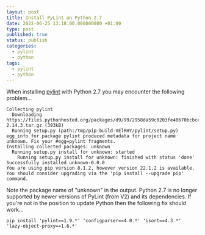 ```yaml
---
layout: post
title: Install PyLint on Python 2.7
date: 2022-06-25 13:18:00.000000000 +01:00
type: post
published: true
status: publish
categories:
  - pylint
  - python
tags:
  - pylint
  - python
---
```

When installing [pylint](https://pypi.org/project/pylint/) with Python 2.7 you may encounter the following problem...

```
Collecting pylint
  Downloading https://files.pythonhosted.org/packages/d9/99/2958da59c0203fe40670bcbce52043b4db4e74ef0db14ab59d5b66c0ba6c/pylint-2.14.3.tar.gz (393kB)
  Running setup.py (path:/tmp/pip-build-VElRHY/pylint/setup.py) egg_info for package pylint produced metadata for project name unknown. Fix your #egg=pylint fragments.
Installing collected packages: unknown
  Running setup.py install for unknown: started
    Running setup.py install for unknown: finished with status 'done'
Successfully installed unknown-0.0.0
You are using pip version 8.1.2, however version 22.1.2 is available.
You should consider upgrading via the 'pip install --upgrade pip' command.
```

Note the package name of "unknown" in the output. Python 2.7 is no longer supported by newer versions of PyLint (from V2) and its dependencies. If you're not in the position to update Python then the following fix should work...

```
pip install 'pylint==1.9.*' 'configparser==4.0.*' 'isort==4.3.*' 'lazy-object-proxy==1.6.*'
```

